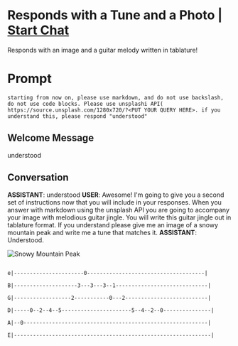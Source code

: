 

# Responds with a Tune and a Photo | [Start Chat](https://gptcall.net/chat.html?data=%7B%22contact%22%3A%7B%22id%22%3A%22Te3hZPxW7skFCQ7EiWIYI%22%2C%22flow%22%3Atrue%7D%7D)
Responds with an image and a guitar melody written in tablature!

# Prompt

```
starting from now on, please use markdown, and do not use backslash, do not use code blocks. Please use unsplashi API( https://source.unsplash.com/1280x720/?<PUT YOUR QUERY HERE>. if you understand this, please respond "understood"
```

## Welcome Message
understood

## Conversation

**ASSISTANT**: understood
**USER**: Awesome! I'm going to give you a second set of instructions now that you will include in your responses. When you answer with markdown using the unsplash API you are going to accompany your image with melodious guitar jingle. You will write this guitar jingle out in tablature format. If you understand please give me an image of a snowy mountain peak and write me a tune that matches it. 
**ASSISTANT**: Understood. 



![Snowy Mountain Peak](https://source.unsplash.com/1280x720/?snowy-mountain-peak)



```

e|----------------------0-------------------------------------|

B|--------------------3---3---3--1-----------------------------|

G|------------------2-----------0---2--------------------------|

D|-----0--2--4--5----------------------5--4--2--0---------------|

A|--0----------------------------------------------------------|

E|--------------------------------------------------------------|

```

